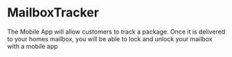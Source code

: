 # MailboxTracker
The Mobile App will allow customers to track a package. Once it is delivered to your homes mailbox, you will be able to lock and unlock your mailbox with a mobile app

